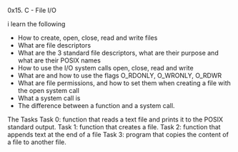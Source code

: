 0x15. C - File I/O

i learn the following

- How to create, open, close, read and write files
- What are file descriptors
- What are the 3 standard file descriptors, what are their purpose and what are their POSIX names
- How to use the I/O system calls open, close, read and write
- What are and how to use the flags O_RDONLY, O_WRONLY, O_RDWR
- What are file permissions, and how to set them when creating a file with the open system call
- What a system call is
- The difference between a function and a system call.

The Tasks
Task 0: function that reads a text file and prints it to the POSIX standard output.
Task 1: function that creates a file.
Task 2: function that appends text at the end of a file
Task 3: program that copies the content of a file to another file.
